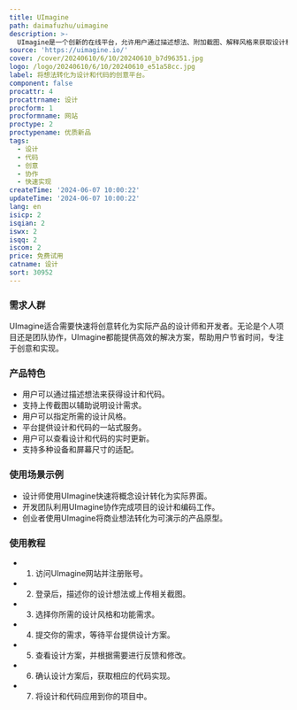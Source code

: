 ```yaml
---
title: UImagine
path: daimafuzhu/uimagine
description: >-
  UImagine是一个创新的在线平台，允许用户通过描述想法、附加截图、解释风格来获取设计和代码。它支持快速将创意转化为可视化的界面和功能实现，为设计师和开发者提供了一个协作和创新的空间。
source: 'https://uimagine.io/'
cover: /cover/20240610/6/10/20240610_b7d96351.jpg
logo: /logo/20240610/6/10/20240610_e51a58cc.jpg
label: 将想法转化为设计和代码的创意平台。
component: false
procattr: 4
procattrname: 设计
procform: 1
procformname: 网站
proctype: 2
proctypename: 优质新品
tags:
  - 设计
  - 代码
  - 创意
  - 协作
  - 快速实现
createTime: '2024-06-07 10:00:22'
updateTime: '2024-06-07 10:00:22'
lang: en
isicp: 2
isqian: 2
iswx: 2
isqq: 2
iscom: 2
price: 免费试用
catname: 设计
sort: 30952
---
```




### 需求人群
UImagine适合需要快速将创意转化为实际产品的设计师和开发者。无论是个人项目还是团队协作，UImagine都能提供高效的解决方案，帮助用户节省时间，专注于创意和实现。

### 产品特色
* 用户可以通过描述想法来获得设计和代码。
* 支持上传截图以辅助说明设计需求。
* 用户可以指定所需的设计风格。
* 平台提供设计和代码的一站式服务。
* 用户可以查看设计和代码的实时更新。
* 支持多种设备和屏幕尺寸的适配。

### 使用场景示例
* 设计师使用UImagine快速将概念设计转化为实际界面。
* 开发团队利用UImagine协作完成项目的设计和编码工作。
* 创业者使用UImagine将商业想法转化为可演示的产品原型。

### 使用教程
* 1. 访问UImagine网站并注册账号。
* 2. 登录后，描述你的设计想法或上传相关截图。
* 3. 选择你所需的设计风格和功能需求。
* 4. 提交你的需求，等待平台提供设计方案。
* 5. 查看设计方案，并根据需要进行反馈和修改。
* 6. 确认设计方案后，获取相应的代码实现。
* 7. 将设计和代码应用到你的项目中。

  
